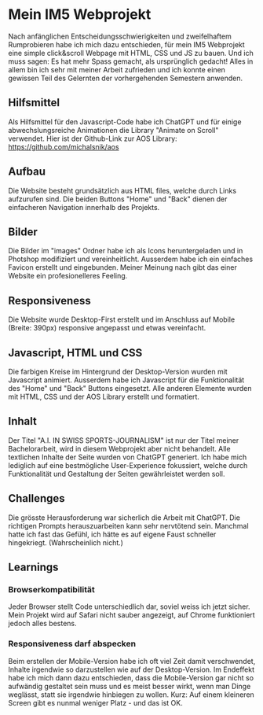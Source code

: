 # Mein IM5 Webprojekt
Nach anfänglichen Entscheidungsschwierigkeiten und zweifelhaftem Rumprobieren habe ich mich dazu entschieden, für mein IM5 Webprojekt eine simple click&scroll Webpage mit HTML, CSS und JS zu bauen. Und ich muss sagen: Es hat mehr Spass gemacht, als ursprünglich gedacht! Alles in allem bin ich sehr mit meiner Arbeit zufrieden und ich konnte einen gewissen Teil des Gelernten der vorhergehenden Semestern anwenden.

## Hilfsmittel

Als Hilfsmittel für den Javascript-Code habe ich ChatGPT und für einige abwechslungsreiche Animationen die Library "Animate on Scroll" verwendet. 
Hier ist der Github-Link zur AOS Library: https://github.com/michalsnik/aos

## Aufbau

Die Website besteht grundsätzlich aus HTML files, welche durch <a> Links aufzurufen sind.
Die beiden Buttons "Home" und "Back" dienen der einfacheren Navigation innerhalb des Projekts.

## Bilder

Die Bilder im "images" Ordner habe ich als Icons heruntergeladen und in Photshop modifiziert und vereinheitlicht.
Ausserdem habe ich ein einfaches Favicon erstellt und eingebunden. Meiner Meinung nach gibt das einer Website ein profesionelleres Feeling.

## Responsiveness 

Die Website wurde Desktop-First erstellt und im Anschluss auf Mobile (Breite: 390px) responsive angepasst und etwas vereinfacht.

## Javascript, HTML und CSS

Die farbigen Kreise im Hintergrund der Desktop-Version wurden mit Javascript animiert. Ausserdem habe ich Javascript für die Funktionalität des "Home" und "Back" Buttons eingesetzt. Alle anderen Elemente wurden mit HTML, CSS und der AOS Library erstellt und formatiert.

## Inhalt

Der Titel "A.I. IN SWISS SPORTS-JOURNALISM" ist nur der Titel meiner Bachelorarbeit, wird in diesem Webprojekt aber nicht behandelt. Alle textlichen Inhalte der Seite wurden von ChatGPT generiert. Ich habe mich lediglich auf eine bestmögliche User-Experience fokussiert, welche durch Funktionalität und Gestaltung der Seiten gewährleistet werden soll.

## Challenges

Die grösste Herausforderung war sicherlich die Arbeit mit ChatGPT. Die richtigen Prompts herauszuarbeiten kann sehr nervtötend sein. Manchmal hatte ich fast das Gefühl, ich hätte es auf eigene Faust schneller hingekriegt. (Wahrscheinlich nicht.)

## Learnings

### Browserkompatibilität

Jeder Browser stellt Code unterschiedlich dar, soviel weiss ich jetzt sicher. Mein Projekt wird auf Safari nicht sauber angezeigt, auf Chrome funktioniert jedoch alles bestens.

### Responsiveness darf abspecken

Beim erstellen der Mobile-Version habe ich oft viel Zeit damit verschwendet, Inhalte irgendwie so darzustellen wie auf der Desktop-Version. Im Endeffekt habe ich mich dann dazu entschieden, dass die Mobile-Version gar nicht so aufwändig gestaltet sein muss und es meist besser wirkt, wenn man Dinge weglässt, statt sie irgendwie hinbiegen zu wollen. Kurz: Auf einem kleineren Screen gibt es nunmal weniger Platz - und das ist OK.

